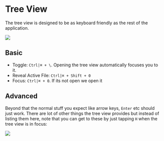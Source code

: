 # Tree View
The tree view is designed to be as keyboard friendly as the rest of the application.

![](https://raw.githubusercontent.com/alm-tools/alm-tools.github.io/master/screens/tree/basic.png)

## Basic

* Toggle: `Ctrl|⌘ + \`. Opening the tree view automatically focuses you to it.
* Reveal Active File: `Ctrl|⌘ + Shift + 0`
* Focus: `Ctrl|⌘ + 0`. If its not open we open it

## Advanced

Beyond that the normal stuff you expect like arrow keys, `Enter` etc should just work. There are lot of other things the tree view provides but instead of listing them here, note that you can get to these by just tapping `H` when the tree view is in focus:

![](https://raw.githubusercontent.com/alm-tools/alm-tools.github.io/master/screens/tree/help.png)

